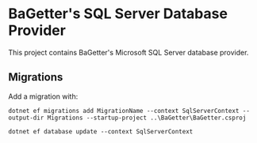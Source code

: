 # BaGetter's SQL Server Database Provider

This project contains BaGetter's Microsoft SQL Server database provider.

## Migrations

Add a migration with:

```
dotnet ef migrations add MigrationName --context SqlServerContext --output-dir Migrations --startup-project ..\BaGetter\BaGetter.csproj

dotnet ef database update --context SqlServerContext
```
